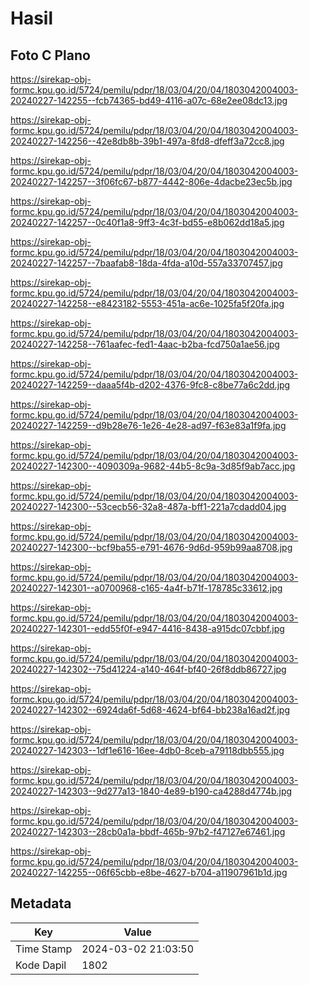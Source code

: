 # Hasil

## Foto C Plano

https://sirekap-obj-formc.kpu.go.id/5724/pemilu/pdpr/18/03/04/20/04/1803042004003-20240227-142255--fcb74365-bd49-4116-a07c-68e2ee08dc13.jpg

https://sirekap-obj-formc.kpu.go.id/5724/pemilu/pdpr/18/03/04/20/04/1803042004003-20240227-142256--42e8db8b-39b1-497a-8fd8-dfeff3a72cc8.jpg

https://sirekap-obj-formc.kpu.go.id/5724/pemilu/pdpr/18/03/04/20/04/1803042004003-20240227-142257--3f06fc67-b877-4442-806e-4dacbe23ec5b.jpg

https://sirekap-obj-formc.kpu.go.id/5724/pemilu/pdpr/18/03/04/20/04/1803042004003-20240227-142257--0c40f1a8-9ff3-4c3f-bd55-e8b062dd18a5.jpg

https://sirekap-obj-formc.kpu.go.id/5724/pemilu/pdpr/18/03/04/20/04/1803042004003-20240227-142257--7baafab8-18da-4fda-a10d-557a33707457.jpg

https://sirekap-obj-formc.kpu.go.id/5724/pemilu/pdpr/18/03/04/20/04/1803042004003-20240227-142258--e8423182-5553-451a-ac6e-1025fa5f20fa.jpg

https://sirekap-obj-formc.kpu.go.id/5724/pemilu/pdpr/18/03/04/20/04/1803042004003-20240227-142258--761aafec-fed1-4aac-b2ba-fcd750a1ae56.jpg

https://sirekap-obj-formc.kpu.go.id/5724/pemilu/pdpr/18/03/04/20/04/1803042004003-20240227-142259--daaa5f4b-d202-4376-9fc8-c8be77a6c2dd.jpg

https://sirekap-obj-formc.kpu.go.id/5724/pemilu/pdpr/18/03/04/20/04/1803042004003-20240227-142259--d9b28e76-1e26-4e28-ad97-f63e83a1f9fa.jpg

https://sirekap-obj-formc.kpu.go.id/5724/pemilu/pdpr/18/03/04/20/04/1803042004003-20240227-142300--4090309a-9682-44b5-8c9a-3d85f9ab7acc.jpg

https://sirekap-obj-formc.kpu.go.id/5724/pemilu/pdpr/18/03/04/20/04/1803042004003-20240227-142300--53cecb56-32a8-487a-bff1-221a7cdadd04.jpg

https://sirekap-obj-formc.kpu.go.id/5724/pemilu/pdpr/18/03/04/20/04/1803042004003-20240227-142300--bcf9ba55-e791-4676-9d6d-959b99aa8708.jpg

https://sirekap-obj-formc.kpu.go.id/5724/pemilu/pdpr/18/03/04/20/04/1803042004003-20240227-142301--a0700968-c165-4a4f-b71f-178785c33612.jpg

https://sirekap-obj-formc.kpu.go.id/5724/pemilu/pdpr/18/03/04/20/04/1803042004003-20240227-142301--edd55f0f-e947-4416-8438-a915dc07cbbf.jpg

https://sirekap-obj-formc.kpu.go.id/5724/pemilu/pdpr/18/03/04/20/04/1803042004003-20240227-142302--75d41224-a140-464f-bf40-26f8ddb86727.jpg

https://sirekap-obj-formc.kpu.go.id/5724/pemilu/pdpr/18/03/04/20/04/1803042004003-20240227-142302--6924da6f-5d68-4624-bf64-bb238a16ad2f.jpg

https://sirekap-obj-formc.kpu.go.id/5724/pemilu/pdpr/18/03/04/20/04/1803042004003-20240227-142303--1df1e616-16ee-4db0-8ceb-a79118dbb555.jpg

https://sirekap-obj-formc.kpu.go.id/5724/pemilu/pdpr/18/03/04/20/04/1803042004003-20240227-142303--9d277a13-1840-4e89-b190-ca4288d4774b.jpg

https://sirekap-obj-formc.kpu.go.id/5724/pemilu/pdpr/18/03/04/20/04/1803042004003-20240227-142303--28cb0a1a-bbdf-465b-97b2-f47127e67461.jpg

https://sirekap-obj-formc.kpu.go.id/5724/pemilu/pdpr/18/03/04/20/04/1803042004003-20240227-142255--06f65cbb-e8be-4627-b704-a11907961b1d.jpg


## Metadata

| Key        | Value               |
| ---------- | ------------------- |
| Time Stamp | 2024-03-02 21:03:50 |
| Kode Dapil | 1802                |




